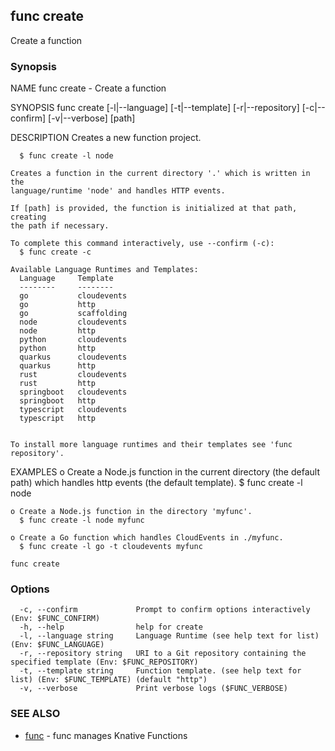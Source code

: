 ## func create

Create a function

### Synopsis


NAME
	func create - Create a function

SYNOPSIS
	func create [-l|--language] [-t|--template] [-r|--repository]
	            [-c|--confirm]  [-v|--verbose]  [path]

DESCRIPTION
	Creates a new function project.

	  $ func create -l node

	Creates a function in the current directory '.' which is written in the
	language/runtime 'node' and handles HTTP events.

	If [path] is provided, the function is initialized at that path, creating
	the path if necessary.

	To complete this command interactively, use --confirm (-c):
	  $ func create -c

	Available Language Runtimes and Templates:
	  Language     Template
	  --------     --------
	  go           cloudevents
	  go           http
	  go           scaffolding
	  node         cloudevents
	  node         http
	  python       cloudevents
	  python       http
	  quarkus      cloudevents
	  quarkus      http
	  rust         cloudevents
	  rust         http
	  springboot   cloudevents
	  springboot   http
	  typescript   cloudevents
	  typescript   http


	To install more language runtimes and their templates see 'func repository'.


EXAMPLES
	o Create a Node.js function in the current directory (the default path) which
	  handles http events (the default template).
	  $ func create -l node

	o Create a Node.js function in the directory 'myfunc'.
	  $ func create -l node myfunc

	o Create a Go function which handles CloudEvents in ./myfunc.
	  $ func create -l go -t cloudevents myfunc


```
func create
```

### Options

```
  -c, --confirm             Prompt to confirm options interactively (Env: $FUNC_CONFIRM)
  -h, --help                help for create
  -l, --language string     Language Runtime (see help text for list) (Env: $FUNC_LANGUAGE)
  -r, --repository string   URI to a Git repository containing the specified template (Env: $FUNC_REPOSITORY)
  -t, --template string     Function template. (see help text for list) (Env: $FUNC_TEMPLATE) (default "http")
  -v, --verbose             Print verbose logs ($FUNC_VERBOSE)
```

### SEE ALSO

* [func](func.md)	 - func manages Knative Functions

